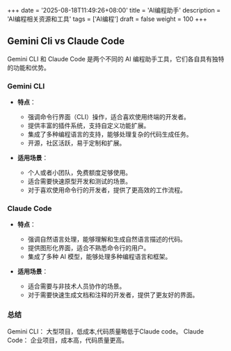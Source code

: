 +++
date = '2025-08-18T11:49:26+08:00'
title = 'AI编程助手'
description = 'AI编程相关资源和工具'
tags = ['AI编程']
draft = false
weight = 100
+++


## Gemini Cli vs Claude Code

Gemini CLI 和 Claude Code 是两个不同的 AI 编程助手工具，它们各自具有独特的功能和优势。

### Gemini CLI

- **特点**：
  - 强调命令行界面（CLI）操作，适合喜欢使用终端的开发者。
  - 提供丰富的插件系统，支持自定义功能扩展。
  - 集成了多种编程语言的支持，能够处理复杂的代码生成任务。
  - 开源，社区活跃，易于定制和扩展。

- **适用场景**：
  - 个人或者小团队，免费额度足够使用。
  - 适合需要快速原型开发和测试的场景。
  - 对于喜欢使用命令行的开发者，提供了更高效的工作流程。

### Claude Code

- **特点**：
  - 强调自然语言处理，能够理解和生成自然语言描述的代码。
  - 提供图形化界面，适合不熟悉命令行的用户。
  - 集成了多种 AI 模型，能够处理多种编程语言和框架。

- **适用场景**：
  - 适合需要与非技术人员协作的场景。
  - 对于需要快速生成文档和注释的开发者，提供了更友好的界面。

### 总结

Gemini CLI： 大型项目，低成本,代码质量略低于Claude code。
Claude Code： 企业项目，成本高，代码质量更高。
